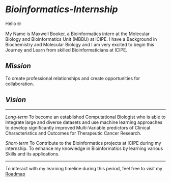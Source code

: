 # *Bioinformatics-Internship* 

Hello 🤓

My Name is Maxwell Booker, a Bioinformatics intern at the Molecular Biology and Bioinformatics Unit (MBBU) at ICIPE.
I have a Background in Biochemistry and Molecular Biology and I am very excited to begin this Journey and Learn from skilled Bioinformaticians at ICIPE.

## *Mission*
To create professional relationships and create opportunities for collaboration.

## *Vision*

---

*Long-term* 
To become an established Computational Biologist who is able to Integrate large and diverse datasets and use machine learning approaches to develop significantly improved Multi-Variable predictors of Clinical Characteristics and Outcomes for Therapeutic Cancer Research.


*Short-term* 
To Contribute to the Bioinformatics projects at ICIPE during my internship.
To enhance my knowledge in Bioinformatics by learning various Skills and its applications.

---

To interact with my learning timeline during this period, feel free to visit my [Roadmap](https://github.com/alunga20/Roadmap/blob/main/Roadmap.md)
